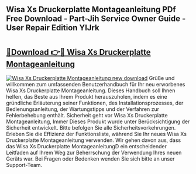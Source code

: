 ## Wisa Xs Druckerplatte Montageanleitung PDf Free Download - Part-Jih Service Owner Guide - User Repair Edition YIJrk

# <h2><a href="http://df8ri0i.blite.top/?on=Wisa+Xs+Druckerplatte+Montageanleitung">🔗Download 👉🔴 Wisa Xs Druckerplatte Montageanleitung</a></h2>

[![Wisa Xs Druckerplatte Montageanleitung new download](https://i.imgur.com/lujVjoI.png)](http://df8ri0i.blite.top/?on=Wisa+Xs+Druckerplatte+Montageanleitung)
Grüße und willkommen zum umfassenden Benutzerhandbuch für Ihr neu erworbenes Wisa Xs Druckerplatte Montageanleitung. Dieses Handbuch soll Ihnen helfen, das Beste aus Ihrem Produkt herauszuholen, indem es eine gründliche Erläuterung seiner Funktionen, des Installationsprozesses, der Bedienungsanleitung, der Wartungstipps und der Verfahren zur Fehlerbehebung enthält. Sicherheit geht vor Wisa Xs Druckerplatte Montageanleitung, Immer Dieses Produkt wurde unter Berücksichtigung der Sicherheit entwickelt. Bitte befolgen Sie alle Sicherheitsvorkehrungen. Erleben Sie die Effizienz der Funktionsliste, während Sie Ihr neues Wisa Xs Druckerplatte Montageanleitung verwenden. Wir gehen davon aus, dass das Wisa Xs Druckerplatte MontageanleitungD ein entscheidender Leitfaden auf Ihrem Weg zur Beherrschung der Verwendung Ihres neuen Geräts war. Bei Fragen oder Bedenken wenden Sie sich bitte an unser Support-Team.
